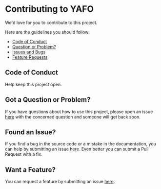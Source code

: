 # Contributing to YAFO

We'd love for you to contribute to this project.

Here are the guidelines you should follow:

 - [Code of Conduct](#coc)
 - [Question or Problem?](#question)
 - [Issues and Bugs](#issue)
 - [Feature Requests](#feature)

## <a name="coc"></a> Code of Conduct

Help keep this project open.

## <a name="question"></a> Got a Question or Problem?

If you have questions about how to use this project, please open an issue [here](repo) with the concerned question and someone will get back soon.

## <a name="issue"></a> Found an Issue?

If you find a bug in the source code or a mistake in the documentation, you can help by
submitting an issue [here](repo). Even better you can submit a Pull Request
with a fix.

## <a name="feature"></a> Want a Feature?

You can request a feature by submitting an issue [here](repo).

[repo]: https://github.com/prakashdanish/yafo/issues
